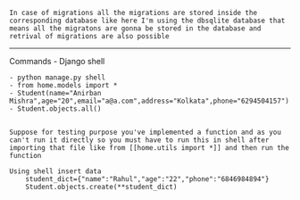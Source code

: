     In case of migrations all the migrations are stored inside the corresponding database like here I'm using the dbsqlite database that means all the migratons are gonna be stored in the database and retrival of migrations are also possible

<hr>

Commands - Django shell

    - python manage.py shell
    - from home.models import *
    - Student(name="Anirban Mishra",age="20",email="a@a.com",address="Kolkata",phone="6294504157")
    - Student.objects.all()


    Suppose for testing purpose you've implemented a function and as you can't run it directly so you must have to run this in shell after importing that file like from [[home.utils import *]] and then run the function

    Using shell insert data
        student_dict={"name":"Rahul","age":"22","phone":"6846984894"}
        Student.objects.create(**student_dict)
